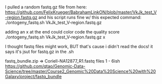I pulled a random fastq.gz file from here: https://github.com/FelixKrueger/BabrahamLinkON/blob/master/VkJk_test_V-region.fastq.gz
and his script runs fine w/ this expected command:
./ontogeny_fastq.sh VkJk_test_V-region.fastq.gz 

adding an x at the end could color code the quality score
./ontogeny_fastq.sh VkJk_test_V-region.fastq.gz x

I thought fastq files might work, BUT that's cause i didn't read the docs! it says it's jsut for fastq.gz in the .sh

fastq_bundle.zip => Coriell-NA12877_R1.fastq files 1 - 6ish
https://github.com/qtao/Genomic-Data-Science/tree/master/Course2_Genomic%20Data%20Science%20with%20Galaxy/project/fastq_bundle
